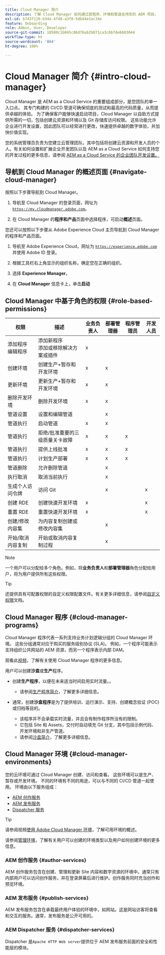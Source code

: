 ```yaml
---
title: Cloud Manager 简介
description: 了解 Cloud Manager 如何通过其程序、环境和管道支持您的 AEM 项目。
exl-id: b743f126-b34e-4f48-a3f0-5dbd4e1ac34e
feature: Onboarding
role: Admin, User, Developer
source-git-commit: 10580c1b045c86d76ab2b871ca3c0b7de6683044
workflow-type: ht
source-wordcount: '864'
ht-degree: 100%

---
```



# Cloud Manager 简介 {#intro-cloud-manager}

Cloud Manager 是 AEM as a Cloud Service 的重要组成部分，是您团队的单一入口点。 其专门构建的 CI/CD 管道可确保彻底的测试和最高的代码质量，从而提供卓越的体验。 为了确保客户能够快速启动项目，Cloud Manager 以自助方式提供所需的一切，包括创建云资源和环境以及 Git 存储库访问权限。 这些功能允许企业进行开发设置，因此团队可以经常进行更改，快速提供卓越的数字体验，并加快价值实现。

您的系统管理员负责为您建立云管理团队，其中包括将创建云资源和开发人员的个人。有关如何设置和扩展企业开发团队以及 AEM as a Cloud Service 如何支持您的开发过程的更多信息，请参阅 [AEM as a Cloud Service 的企业团队开发设置。](/help/implementing/cloud-manager/managing-code/enterprise-team-dev-setup.md)

## 导航到 Cloud Manager 的概述页面 {#navigate-cloud-manager}

按照以下步骤导航到 Cloud Manager。

1. 导航至 Cloud Manager 的登录页面，网址为 [`https://my.cloudmanager.adobe.com`](https://my.cloudmanager.adobe.com/)。

1. 在 Cloud Manager 的&#x200B;**程序和产品**&#x200B;页面中选择程序，可启动&#x200B;**概述**&#x200B;页面。

您还可以按照以下步骤从 Adobe Experience Cloud 主页导航到 Cloud Manager 的程序和产品页面。

1. 导航至 Adobe Experience Cloud，网址为 [`https://experience.adobe.com`](https://experience.adobe.com) 并使用 Adobe ID 登录。

1. 根据工具栏右上角显示的组织名称，确定您在正确的组织。

1. 选择 **Experience Manager**。

1. 在 **Cloud Manager** 信息卡上，单击&#x200B;**启动**

## Cloud Manager 中基于角色的权限 {#role-based-permissions}

| 权限 | 描述 | 业务负责人 | 部署管理器 | 程序管理员 | 开发人员 |
|--- |--- |--- |--- |--- |--- |
| 添加程序<br>编辑程序 | 添加新程序<br>添加或移除解决方案或插件 | x |  |  |  |
| 创建环境 | 创建生产+暂存和开发环境 | x | x |  |  |
| 更新环境 | 更新生产+暂存和开发环境 | x | x |  |  |
| 删除开发环境 | 删除开发环境 | x | x |  |  |
| 管道设置 | 设置和编辑管道 |  | x |  |  |
| 管道执行 | 启动管道 | x | x |  |  |
| 管道执行 | 拒绝/批准重要的三级质量关卡故障 | x | x | x |  |
| 管道执行 | 提供上线批准 | x | x | x |  |
| 管道执行 | 计划生产部署 | x | x | x |  |
| 管道删除 | 允许删除管道 |  | x |  |  |
| 执行取消 | 取消当前执行 |  | x |  |  |
| 生成个人访问令牌 | 访问 Git |  | x |  | x |
| 创建 RDE | 创建快速开发环境 | x |  |  | x |
| 重置 RDE | 重置快速开发环境 | x |  |  | x |
| 创建/修改内容集 | 为内容复制创建或修改内容集 |  | x |  |  |
| 开始/取消内容复制 | 开始或取消内容复制过程 |  | x |  |  |

>[!NOTE]
>
>一个用户可以分配给多个角色。例如，将&#x200B;**业务负责人**&#x200B;和&#x200B;**部署管理器**&#x200B;角色分配给用户，将为用户提供所有这些权限。

>[!TIP]
>
>还提供具有可配置权限的自定义权限配置文件。有关更多详细信息，请参阅[自定义权限](/help/implementing/cloud-manager/custom-permissions.md)文档。

## Cloud Manager 程序 {#cloud-manager-programs}

Cloud Manager 程序代表一系列支持业务计划逻辑分组的 Cloud Manager 环境。 这些分组通常对应于购买的服务级别协议 (SLA)。 例如，一个程序可能表示支持组织公共网站的 AEM 资源，而另一个程序表示内部 DAM。


观看此[视频](https://experienceleague.adobe.com/docs/experience-manager-learn/cloud-service/cloud-manager/programs.html?lang=zh-Hans)，了解有关使用 Cloud Manager 程序的更多信息。

用户可以创建&#x200B;**沙盒**&#x200B;或&#x200B;**生产**&#x200B;程序。

* 创建&#x200B;**生产程序**，以便在未来适当时间启用实时流量。。
   * 请参阅[生产程序简介](/help/implementing/cloud-manager/getting-access-to-aem-in-cloud/introduction-production-programs.md)，了解更多详细信息。

* 通常，创建&#x200B;**沙盒程序**&#x200B;是为了提供培训、运行演示、支持、创建概念验证 (POC) 或归档等目的。
   * 该程序并不会承载实时流量，并且会有制作程序所没有的限制。
   * 它包括 Site 和 Assets，交付时自动填充 Git 分支，其中包括示例代码、开发环境和非生产管道。
   * 请参阅[沙盒简介](/help/implementing/cloud-manager/getting-access-to-aem-in-cloud/introduction-sandbox-programs.md)，了解更多详细信息。

## Cloud Manager 环境 {#cloud-manager-environments}

您的云环境可通过 Cloud Manager 创建、访问和查看。 这些环境可以是生产、暂存或开发环境。 不同的环境有不同的用途，可以与不同的 CI/CD 管道一起使用。 环境由以下服务组成：

* [AEM 创作服务](#author-services)
* [AEM 发布服务](#publish-services)
* [Dispatcher 服务](#dispatcher-services)

>[!TIP]
>
> 请参阅视频[使用 Adobe Cloud Manager 环境](https://experienceleague.adobe.com/docs/experience-manager-learn/cloud-service/cloud-manager/environments.html?lang=zh-Hans)，了解可用环境的概述。
>
>请参阅[管理环境](/help/implementing/cloud-manager/manage-environments.md)，了解有关用户可以创建的环境类型以及用户如何创建环境的更多信息。

### AEM 创作服务 {#author-services}

AEM 创作服务包含在创建、管理和更新 Site 内容和数字资源的环境中。通常只有内部用户可以访问创作服务，并在登录屏幕后进行维护。创作服务同时充当创作和预览环境。

### AEM 发布服务 {#publish-services}

AEM 发布服务包含在承载最终用户体验的环境中，如网站。这是网站访客将查看和交互的服务。通常，发布服务是公开可用的。

### AEM Dispatcher 服务 {#dispatcher-services}

Dispatcher 是`Apache HTTP Web server`提供位于 AEM 发布服务前面的安全和性能层的模块。
